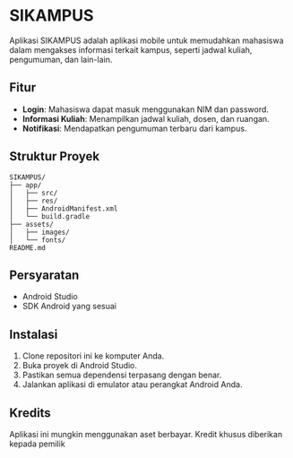 # SIKAMPUS

Aplikasi SIKAMPUS adalah aplikasi mobile untuk memudahkan mahasiswa dalam mengakses informasi terkait kampus, seperti jadwal kuliah, pengumuman, dan lain-lain.

## Fitur

- **Login**: Mahasiswa dapat masuk menggunakan NIM dan password.
- **Informasi Kuliah**: Menampilkan jadwal kuliah, dosen, dan ruangan.
- **Notifikasi**: Mendapatkan pengumuman terbaru dari kampus.

## Struktur Proyek

```
SIKAMPUS/
├── app/
│   ├── src/
│   ├── res/
│   ├── AndroidManifest.xml
│   └── build.gradle
├── assets/
│   ├── images/
│   └── fonts/
README.md
```

## Persyaratan

- Android Studio
- SDK Android yang sesuai

## Instalasi

1. Clone repositori ini ke komputer Anda.
2. Buka proyek di Android Studio.
3. Pastikan semua dependensi terpasang dengan benar.
4. Jalankan aplikasi di emulator atau perangkat Android Anda.

## Kredits

Aplikasi ini mungkin menggunakan aset berbayar. Kredit khusus diberikan kepada pemilik

